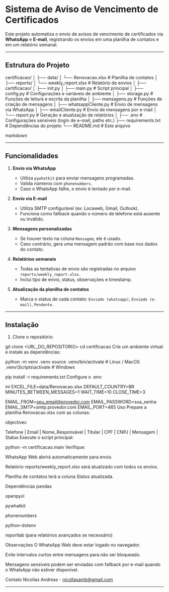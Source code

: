 # Sistema de Aviso de Vencimento de Certificados

Este projeto automatiza o envio de avisos de vencimento de certificados via **WhatsApp** e **E-mail**, registrando os envios em uma planilha de contatos e em um relatório semanal.

---

## Estrutura do Projeto

certificacao/
│
├── data/
│ └── Renovacao.xlsx # Planilha de contatos
│
├── reports/
│ └── weekly_report.xlsx # Relatório de envios
│
├── certificacao/
│ ├── init.py
│ ├── main.py # Script principal
│ ├── config.py # Configurações e variáveis de ambiente
│ ├── storage.py # Funções de leitura e escrita da planilha
│ ├── mensagens.py # Funções de criação de mensagens
│ ├── whatsappCliente.py # Envio de mensagens via WhatsApp
│ ├── emailCliente.py # Envio de mensagens por e-mail
│ └── report.py # Geração e atualização de relatórios
│
├── .env # Configurações sensíveis (login de e-mail, paths etc.)
├── requirements.txt # Dependências do projeto
└── README.md # Este arquivo

markdown


---

## Funcionalidades

1. **Envio via WhatsApp**
   - Utiliza `pywhatkit` para enviar mensagens programadas.
   - Valida números com `phonenumbers`.
   - Caso o WhatsApp falhe, o envio é tentado por e-mail.

2. **Envio via E-mail**
   - Utiliza SMTP configurável (ex: Locaweb, Gmail, Outlook).
   - Funciona como fallback quando o número de telefone está ausente ou inválido.

3. **Mensagens personalizadas**
   - Se houver texto na coluna `Mensagem`, ele é usado.
   - Caso contrário, gera uma mensagem padrão com base nos dados do contato.

4. **Relatórios semanais**
   - Todas as tentativas de envio são registradas no arquivo `reports/weekly_report.xlsx`.
   - Inclui tipo de envio, status, observações e timestamp.

5. **Atualização da planilha de contatos**
   - Marca o status de cada contato: `Enviado (whatsapp)`, `Enviado (e-mail)`, `Pendente`.

---

## Instalação

1. Clone o repositório:

git clone <URL_DO_REPOSITORIO>
cd certificacao
Crie um ambiente virtual e instale as dependências:



python -m venv .venv
source .venv/bin/activate  # Linux / MacOS
.venv\Scripts\activate     # Windows

pip install -r requirements.txt
Configure o .env:

ini
EXCEL_FILE=data/Renovacao.xlsx
DEFAULT_COUNTRY=BR
MINUTES_BETWEEN_MESSAGES=1
WAIT_TIME=10
CLOSE_TIME=3

EMAIL_FROM=seu_email@provedor.com
EMAIL_PASSWORD=sua_senha
EMAIL_SMTP=smtp.provedor.com
EMAIL_PORT=465
Uso
Prepare a planilha Renovacao.xlsx com as colunas:

objectivec

Telefone | Email | Nome_Responsável | Titular | CPF | CNPJ | Mensagem | Status
Execute o script principal:


python -m certificacao.main
Verifique:

WhatsApp Web abrirá automaticamente para envio.

Relatório reports/weekly_report.xlsx será atualizado com todos os envios.

Planilha de contatos terá a coluna Status atualizada.

Dependências
pandas

openpyxl

pywhatkit

phonenumbers

python-dotenv

reportlab (para relatórios avançados se necessário)

Observações
O WhatsApp Web deve estar logado no navegador.

Evite intervalos curtos entre mensagens para não ser bloqueado.

Mensagens sensíveis podem ser enviadas com fallback por e-mail quando o WhatsApp não estiver disponível.

Contato
Nicollas Andreas - nicollasamb@gmail.com

---
